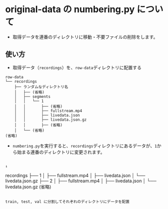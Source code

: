 # original-data の numbering.py について

- 取得データを連番のディレクトリに移動・不要ファイルの削除をします。

## 使い方

- 取得データ（`recordings`）を、`row-data`ディレクトリに配置する

```
row-data
└── recordings
    ├── ランダムなディレクトリ名
    │   ├── (省略)
    │   ├── segments
    │   │   └── 1
    │   │       ├── (省略)
    │   │       ├── fullstream.mp4
    │   │       ├── livedata.json
    │   │       ├── livedata.json.gz
    │   │       ├── (省略)
    │   └── (省略)
(省略)
```

- `numbering.py`を実行すると、`recordings`ディレクトリにあるデータが、`1`から始まる連番のディレクトリに変更されます。

```

↓

```

recordings
├── 1
│ ├── fullstream.mp4
│ ├── livedata.json
│ └── livedata.json.gz
├── 2
│ ├── fullstream.mp4
│ ├── livedata.json
│ └── livedata.json.gz
(省略)

```

train, test, val に分割してそれぞれのディレクトリにデータを配置
```
